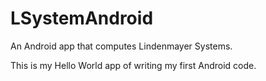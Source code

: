 # LSystemAndroid
An Android app that computes Lindenmayer Systems.

This is my Hello World app of writing my first Android code.
